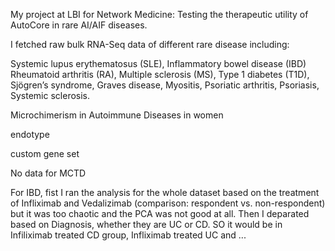 My project at LBI for Network Medicine: Testing the therapeutic utility of AutoCore in rare AI/AIF diseases.

I fetched raw bulk RNA-Seq data of different rare disease including:

Systemic lupus erythematosus (SLE), Inflammatory bowel disease (IBD) Rheumatoid arthritis (RA), Multiple sclerosis (MS), Type 1 diabetes (T1D), Sjögren’s syndrome, Graves disease, Myositis, Psoriatic arthritis, Psoriasis, Systemic sclerosis.

Microchimerism in Autoimmune Diseases in women

endotype

custom gene set


No data for MCTD

For IBD, fist I ran the analysis for the whole dataset based on the treatment of Infliximab and Vedalizimab (comparison: respondent vs. non-respondent) but it was too chaotic and the PCA was not good at all. Then I deparated based on Diagnosis, whether they are UC or CD. SO it would be in Infiliximab treated CD group, Infliximab treated UC and ...
